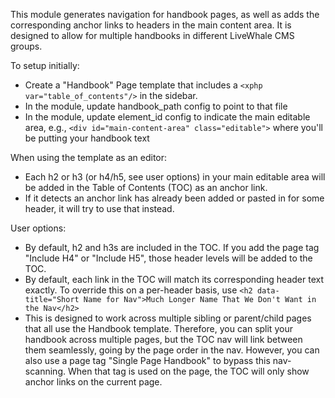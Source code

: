 This module generates navigation for handbook pages, as well as adds the corresponding anchor links to headers in the main content area. It is designed to allow for multiple handbooks in different LiveWhale CMS groups.

To setup initially:
- Create a "Handbook" Page template that includes a `<xphp var="table_of_contents"/>` in the sidebar.
- In the module, update handbook_path config to point to that file
- In the module, update element_id config to indicate the main editable area, e.g., `<div id="main-content-area" class="editable">` where you'll be putting your handbook text

When using the template as an editor:
- Each h2 or h3 (or h4/h5, see user options) in your main editable area will be added in the Table of Contents (TOC) as an anchor link.
- If it detects an anchor link has already been added or pasted in for some header, it will try to use that instead.

User options:
- By default, h2 and h3s are included in the TOC. If you add the page tag "Include H4" or "Include H5", those header levels will be added to the TOC.
- By default, each link in the TOC will match its corresponding header text exactly. To override this on a per-header basis, use `<h2 data-title="Short Name for Nav">Much Longer Name That We Don't Want in the Nav</h2>`
- This is designed to work across multiple sibling or parent/child pages that all use the Handbook template. Therefore, you can split your handbook across multiple pages, but the TOC nav will link between them seamlessly, going by the page order in the nav. However, you can also use a page tag "Single Page Handbook" to bypass this nav-scanning. When that tag is used on the page, the TOC will only show anchor links on the current page.
